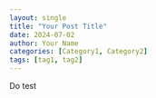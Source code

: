 ```yaml
---
layout: single
title: "Your Post Title"
date: 2024-07-02
author: Your Name
categories: [Category1, Category2]
tags: [tag1, tag2]
---
```


Do test
